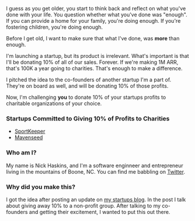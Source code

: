 I guess as you get older, you start to think back and reflect on what you've done with your life. You question whether what you've done was "enough". If you can provide a home for your family, you're doing enough. If you're fostering children, you're doing enough. 

Before I get old, I want to make sure that what I've done, was **more** than enough.

I'm launching a startup, but its product is irrelevant. What's important is that I'll be donating 10% of all of our sales. Forever. If we're making 1M ARR, that's 100K a year going to charities. That's enough to make a difference. 

I pitched the idea to the co-founders of another startup I'm a part of. They're on board as well, and will be donating 10% of those profits.

Now, I'm challenging **you** to donate 10% of your startups profits to charitable organizations of your choice.

### Startups Committed to Giving 10% of Profits to Charities
- [SportKeeper](https://sport-keeper.com)
- [Mavenseed](https://mavenseed.com)

### Who am I?
My name is Nick Haskins, and I'm a software enginneer and entrepreneur living in the mountains of Boone, NC. You can find me babbling on [Twitter](https://twitter.com/nphaskins).

### Why did you make this?
I got the idea after posting an update on [my startups blog](https://sport-keeper.com/posts/7-january-update). In the post I talk about giving away 10% to a non-profit group. After talking to my co-founders and getting their excitement, I wanted to put this out there.
